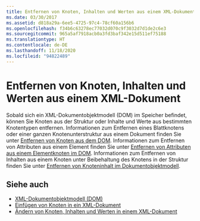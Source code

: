 ```yaml
---
title: Entfernen von Knoten, Inhalten und Werten aus einem XML-Dokument
ms.date: 03/30/2017
ms.assetid: d818a29a-6ee5-4725-97c4-78cf60a156b6
ms.openlocfilehash: f34b6c63278ec77032d070c9f3032d7d1de2c6e3
ms.sourcegitcommit: 965a5af7918acb0a3fd3baf342e15d511ef75188
ms.translationtype: HT
ms.contentlocale: de-DE
ms.lasthandoff: 11/18/2020
ms.locfileid: "94822489"
---
```

# <a name="removing-nodes-content-and-values-from-an-xml-document"></a>Entfernen von Knoten, Inhalten und Werten aus einem XML-Dokument
Sobald sich ein XML-Dokumentobjektmodell (DOM) im Speicher befindet, können Sie Knoten aus der Struktur oder Inhalte und Werte aus bestimmten Knotentypen entfernen. Informationen zum Entfernen eines Blattknotens oder einer ganzen Knotenunterstruktur aus einem Dokument finden Sie unter [Entfernen von Knoten aus dem DOM](removing-nodes-from-the-dom.md). Informationen zum Entfernen von Attributen aus einem Element finden Sie unter [Entfernen von Attributen aus einem Elementknoten im DOM](removing-attributes-from-an-element-node-in-the-dom.md). Informationen zum Entfernen von Inhalten aus einem Knoten unter Beibehaltung des Knotens in der Struktur finden Sie unter [Entfernen von Knoteninhalt im Dokumentobjektmodell](removing-node-content-in-the-dom.md).  
  
## <a name="see-also"></a>Siehe auch

- [XML-Dokumentobjektmodell (DOM)](xml-document-object-model-dom.md)
- [Einfügen von Knoten in ein XML-Dokument](inserting-nodes-into-an-xml-document.md)
- [Ändern von Knoten, Inhalten und Werten in einem XML-Dokument](modifying-nodes-content-and-values-in-an-xml-document.md)
